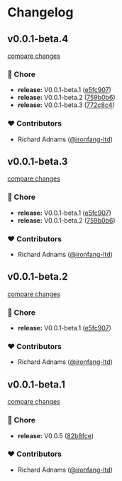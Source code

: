 # Changelog


## v0.0.1-beta.4

[compare changes](https://github.com/big-pixel-media/nuxt-auth/compare/v0.0.1-beta.1...v0.0.1-beta.4)

### 🏡 Chore

- **release:** V0.0.1-beta.1 ([e5fc907](https://github.com/big-pixel-media/nuxt-auth/commit/e5fc907))
- **release:** V0.0.1-beta.2 ([759b0b6](https://github.com/big-pixel-media/nuxt-auth/commit/759b0b6))
- **release:** V0.0.1-beta.3 ([772c8c4](https://github.com/big-pixel-media/nuxt-auth/commit/772c8c4))

### ❤️ Contributors

- Richard Adnams ([@ironfang-ltd](http://github.com/ironfang-ltd))

## v0.0.1-beta.3

[compare changes](https://github.com/big-pixel-media/nuxt-auth/compare/v0.0.1-beta.1...v0.0.1-beta.3)

### 🏡 Chore

- **release:** V0.0.1-beta.1 ([e5fc907](https://github.com/big-pixel-media/nuxt-auth/commit/e5fc907))
- **release:** V0.0.1-beta.2 ([759b0b6](https://github.com/big-pixel-media/nuxt-auth/commit/759b0b6))

### ❤️ Contributors

- Richard Adnams ([@ironfang-ltd](http://github.com/ironfang-ltd))

## v0.0.1-beta.2

[compare changes](https://github.com/big-pixel-media/nuxt-auth/compare/v0.0.1-beta.1...v0.0.1-beta.2)

### 🏡 Chore

- **release:** V0.0.1-beta.1 ([e5fc907](https://github.com/big-pixel-media/nuxt-auth/commit/e5fc907))

### ❤️ Contributors

- Richard Adnams ([@ironfang-ltd](http://github.com/ironfang-ltd))

## v0.0.1-beta.1

[compare changes](https://github.com/big-pixel-media/nuxt-auth/compare/v0.0.4...v0.0.1-beta.1)

### 🏡 Chore

- **release:** V0.0.5 ([82b8fce](https://github.com/big-pixel-media/nuxt-auth/commit/82b8fce))

### ❤️ Contributors

- Richard Adnams ([@ironfang-ltd](http://github.com/ironfang-ltd))

